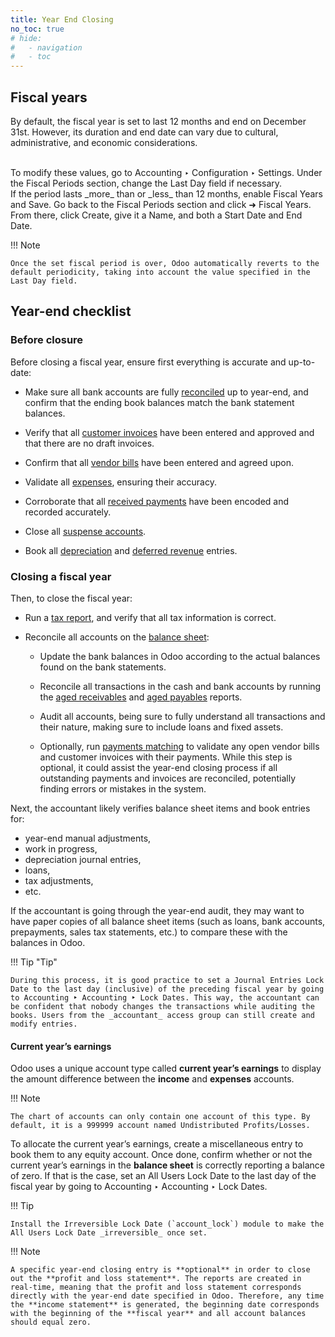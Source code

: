 ```yaml
---
title: Year End Closing
no_toc: true
# hide:
#   - navigation
#   - toc
---
```

## Fiscal years

By default, the fiscal year is set to last 12 months and end on December 31st. However, its duration and end date can vary due to cultural, administrative, and economic considerations.

<br/>
To modify these values, go to Accounting ‣ Configuration ‣ Settings. Under the Fiscal Periods section, change the Last Day field if necessary.

<br/>
If the period lasts _more_ than or _less_ than 12 months, enable Fiscal Years and Save. Go back to the Fiscal Periods section and click ➜ Fiscal Years. From there, click Create, give it a Name, and both a Start Date and End Date.


!!! Note

    Once the set fiscal period is over, Odoo automatically reverts to the default periodicity, taking into account the value specified in the Last Day field.

## Year-end checklist

### Before closure

Before closing a fiscal year, ensure first everything is accurate and up-to-date:

-   Make sure all bank accounts are fully [reconciled](https://www.odoo.com/documentation/master/applications/finance/accounting/reporting/year_end.html?highlight=account%20closing../bank/reconciliation.html) up to year-end, and confirm that the ending book balances match the bank statement balances.
    
-   Verify that all [customer invoices](https://www.odoo.com/documentation/master/applications/finance/accounting/reporting/year_end.html?highlight=account%20closing../customer_invoices.html) have been entered and approved and that there are no draft invoices.
    
-   Confirm that all [vendor bills](https://www.odoo.com/documentation/master/applications/finance/accounting/reporting/year_end.html?highlight=account%20closing../vendor_bills.html) have been entered and agreed upon.
    
-   Validate all [expenses](https://www.odoo.com/documentation/master/applications/finance/accounting/reporting/year_end.html?highlight=account%20closing../../expenses.html), ensuring their accuracy.
    
-   Corroborate that all [received payments](https://www.odoo.com/documentation/master/applications/finance/accounting/reporting/year_end.html?highlight=account%20closing../payments.html) have been encoded and recorded accurately.
    
-   Close all [suspense accounts](https://www.odoo.com/documentation/master/applications/finance/accounting/reporting/year_end.html?highlight=account%20closing../bank.html#bank-accounts-suspense).
    
-   Book all [depreciation](https://www.odoo.com/documentation/master/applications/finance/accounting/reporting/year_end.html?highlight=account%20closing../vendor_bills/assets.html) and [deferred revenue](https://www.odoo.com/documentation/master/applications/finance/accounting/reporting/year_end.html?highlight=account%20closing../customer_invoices/deferred_revenues.html) entries.
    

### Closing a fiscal year

Then, to close the fiscal year:

-   Run a [tax report](https://www.odoo.com/documentation/master/applications/finance/accounting/reporting/year_end.html?highlight=account%20closing../reporting.html#accounting-reporting-tax-report), and verify that all tax information is correct.
    
-   Reconcile all accounts on the [balance sheet](https://www.odoo.com/documentation/master/applications/finance/accounting/reporting/year_end.html?highlight=account%20closing../reporting.html#accounting-reporting-balance-sheet):
    
    -   Update the bank balances in Odoo according to the actual balances found on the bank statements.
        
    -   Reconcile all transactions in the cash and bank accounts by running the [aged receivables](https://www.odoo.com/documentation/master/applications/finance/accounting/reporting/year_end.html?highlight=account%20closing../reporting.html#accounting-reporting-aged-receivable) and [aged payables](https://www.odoo.com/documentation/master/applications/finance/accounting/reporting/year_end.html?highlight=account%20closing../reporting.html#accounting-reporting-aged-payable) reports.
        
    -   Audit all accounts, being sure to fully understand all transactions and their nature, making sure to include loans and fixed assets.
        
    -   Optionally, run [payments matching](https://www.odoo.com/documentation/master/applications/finance/accounting/reporting/year_end.html?highlight=account%20closing../payments.html#payments-matching) to validate any open vendor bills and customer invoices with their payments. While this step is optional, it could assist the year-end closing process if all outstanding payments and invoices are reconciled, potentially finding errors or mistakes in the system.
        

Next, the accountant likely verifies balance sheet items and book entries for:

-   year-end manual adjustments,
-   work in progress,
-   depreciation journal entries,    
-   loans,    
-   tax adjustments,    
-   etc.    

If the accountant is going through the year-end audit, they may want to have paper copies of all balance sheet items (such as loans, bank accounts, prepayments, sales tax statements, etc.) to compare these with the balances in Odoo.

!!! Tip "Tip"

    During this process, it is good practice to set a Journal Entries Lock Date to the last day (inclusive) of the preceding fiscal year by going to Accounting ‣ Accounting ‣ Lock Dates. This way, the accountant can be confident that nobody changes the transactions while auditing the books. Users from the _accountant_ access group can still create and modify entries.

#### Current year’s earnings

Odoo uses a unique account type called **current year’s earnings** to display the amount difference between the **income** and **expenses** accounts.

!!! Note

    The chart of accounts can only contain one account of this type. By default, it is a 999999 account named Undistributed Profits/Losses.

To allocate the current year’s earnings, create a miscellaneous entry to book them to any equity account. Once done, confirm whether or not the current year’s earnings in the **balance sheet** is correctly reporting a balance of zero. If that is the case, set an All Users Lock Date to the last day of the fiscal year by going to Accounting ‣ Accounting ‣ Lock Dates.

!!! Tip

    Install the Irreversible Lock Date (`account_lock`) module to make the All Users Lock Date _irreversible_ once set.

!!! Note

    A specific year-end closing entry is **optional** in order to close out the **profit and loss statement**. The reports are created in real-time, meaning that the profit and loss statement corresponds directly with the year-end date specified in Odoo. Therefore, any time the **income statement** is generated, the beginning date corresponds with the beginning of the **fiscal year** and all account balances should equal zero.